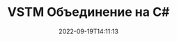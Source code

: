 ---
############################# Static ############################
layout: "auto-gen-merger"
date: 2022-09-19T14:11:13
draft: false
otherformats: epub html mht mhtml odp ods odt one otp ott pdf pps ppsx ppt pptx rtf

############################# Head ############################
head_title: "Объединить VSTM файлы на C# | VSTM Объединение"
head_description: "Объедините несколько файлов VSTM в один файл, используя C# .NET API для слияния документов. Объединяйте определенные страницы или диапазоны страниц из разных документов в один документ."

############################# Header ############################
title: "VSTM Объединение на C#"
description: "Объедините VSTM с помощью нескольких строк .NET кода."
bg_image: "https://cms.admin.containerize.com/templates/aspose/App_Themes/V3/images/bg/header1.png"
bg_overlay: false
button:
    enable: true
    icon: "fas fa-arrow-down"
    label: "Скачать бесплатную пробную версию"
    link: "https://downloads.groupdocs.com/merger/net"

############################# SubMenu ############################
submenu:
    enable: true

    left:
        img_alt: "GroupDocs.Merger for .NET"
        image: "https://cms.admin.containerize.com/templates/groupdocs/images/product-logos/90x90-noborder/groupdocs-merger-net.png"
        product: "GroupDocs.Merger"
        platform: ".NET"

    middle:
        button:

            # button loop
            - link: "https://apireference.groupdocs.com/merger/net"
              text: "Справочник по API"

            # button loop
            - link: "https://github.com/groupdocs-merger"
              text: "Примеры кода"

            # button loop
            - link: "https://products.groupdocs.app/merger/family"
              text: "Живые демонстрации"

            # button loop
            - link: "https://purchase.groupdocs.com/pricing/merger/net"
              text: "Цены"

    right:
        link_download: "https://downloads.groupdocs.com/merger"
        link_learn: "https://docs.groupdocs.com/merger/net"
        link_buy: "https://purchase.groupdocs.com"

############################# About ############################
about:
    enable: true
    title: "Кратко о GroupDocs.Merger for .NET"
    content: |
        [GroupDocs.Merger for .NET](/ru/merger/net/) предоставляет удобное решение для объединения нескольких файлов PDF, Microsoft Office (Word, Excel, PowerPoint, OneNote), OpenDocument, HTML, изображений и многие другие документы в один файл в .NET приложениях. GroupDocs.Merger сэкономит вам много усилий, так как вы можете объединять VSTM документы - нет необходимости устанавливать какое-либо стороннее программное обеспечение, настольные приложения или плагины. Теперь не нужно тратить время и объединять файлы вручную! Миссия GroupDocs — обеспечить наилучшее качество и упростить рабочие процессы обработки документов.
        
        GroupDocs.Merger API — правильный выбор для корпоративных решений, которым нужны функции слияния файлов. Эти интерфейсы хорошо поддерживаются во всех основных операционных системах и платформах, включая .NET Framework, .NET Standard, .NET Core, Mono.

############################# Steps ############################
steps:
    enable: true
    title_left: "Как объединить несколько файлов VSTM"
    content_left: |
        [GroupDocs.Merger for .NET](/ru/merger/net/) позволяет разработчикам .NET легко объединять два или более файлов VSTM в своих приложениях, реализуя несколько простых шагов.
        
        * Создайте новый экземпляр **Merger** и передайте ему путь к исходному документу в качестве параметра конструктора.
        * Вызовите метод **Join** класса **Merger** и передайте ему второй путь к исходному документу.
        * Вызовите метод **Save** класса **Merger**, чтобы сохранить объединенный документ.

    title_right: "Системные Требования"
    content_right: |
        GroupDocs.Merger for .NET API поддерживаются на всех основных платформах и операционных системах. Перед выполнением приведенного ниже кода убедитесь, что в вашей системе установлены следующие предварительные компоненты.

        * Операционные системы: Microsoft Windows, Linux, MacOS
        * Среда разработки: Visual Studio, Xamarin, MonoDevelop
        * Фреймворки: .NET Framework, .NET Standard, .NET Core, Mono
        * Загрузите последнюю версию GroupDocs.Merger for .NET из [NuGet](https://www.nuget.org/packages/groupdocs.merger)
         
    code: |
     {{% merger/additional-styles %}}
     {{< merger/code-merger title="Как объединить файлы VSTM, используя пример кода C#">}}

        ```csharp    
        // Объединить VSTM файлов с помощью GroupDocs.Merger API
        // Создание экземпляра класса Merger с входным параметром VSTM документа
        using (Merger merger = new Merger("input1.vstm"))
          {
            // Вызовите метод Join экземпляра класса Merger и передайте второй путь к исходному документу
            merger.Join("input2.vstm");
    
            // Вызовите метод Save экземпляра класса Merger, чтобы сохранить объединенный документ
            merger.Save("merged-file.vstm");
          }
        ```
     {{< /merger/code-merger >}}

############################# Demos ############################
demos:
    enable: true
    title: "Живые демонстрации — онлайн-приложение для слияния документов"
    content: |
       Объедините несколько VSTM файлов прямо сейчас, посетив веб-сайт [Живые демонстрации GroupDocs.Merger](https://products.groupdocs.app/merger/vstm).
       Живые демонстрации имеют следующие преимущества.
        
############################# About Formats ############################
about_formats:
    enable: true

############################# More Formats ############################
more_formats:
    enable: true
    title: "Объединение других форматов документов"
    content: |
        .NET API для документов и изображений. Объедините вместе несколько популярных форматов документов, указанных ниже.

############################# Back to top ###############################
back_to_top:
    enable: true
---